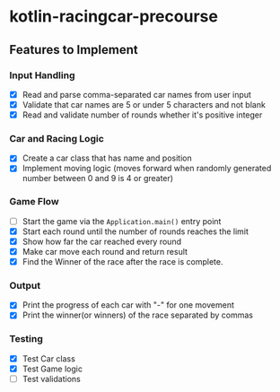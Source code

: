 # kotlin-racingcar-precourse

## Features to Implement

### Input Handling
- [x] Read and parse comma-separated car names from user input
- [x] Validate that car names are 5 or under 5 characters and not blank
- [x] Read and validate number of rounds whether it's positive integer

### Car and Racing Logic
- [x] Create a car class that has name and position
- [x] Implement moving logic (moves forward when randomly generated number between 0 and 9 is 4 or greater)

### Game Flow
- [ ] Start the game via the `Application.main()` entry point
- [x] Start each round until the number of rounds reaches the limit
- [x] Show how far the car reached every round
- [x] Make car move each round and return result
- [x] Find the Winner of the race after the race is complete.

### Output
- [x] Print the progress of each car with "-" for one movement
- [x] Print the winner(or winners) of the race separated by commas

### Testing
- [x] Test Car class
- [x] Test Game logic
- [ ] Test validations